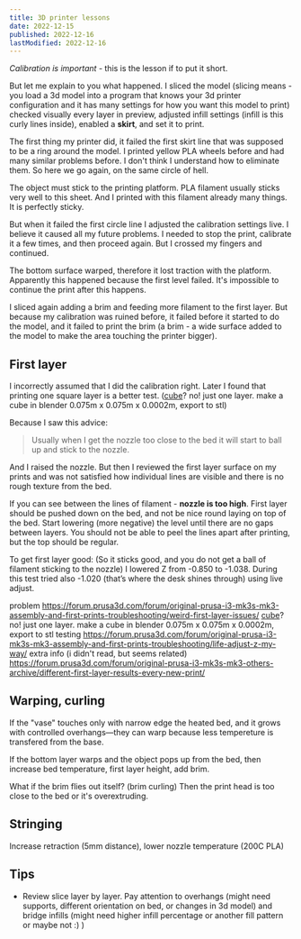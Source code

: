 ```yaml
---
title: 3D printer lessons
date: 2022-12-15
published: 2022-12-16
lastModified: 2022-12-16
---
```


_Calibration is important_ - this is the lesson if to put it short. 

But let me explain to you what happened. I sliced the model (slicing means - you load a 3d model into a program that knows your 3d printer configuration and it has many settings for how you want this model to print) checked visually every layer in preview, adjusted infill settings (infill is this curly lines inside), enabled a **skirt**, and set it to print. 

The first thing my printer did, it failed the first skirt line that was supposed to be a ring around the model. I printed yellow PLA wheels before and had many similar problems before. I don't think I understand how to eliminate them. So here we go again, on the same circle of hell. 

The object must stick to the printing platform. PLA filament usually sticks very well to this sheet. And I printed with this filament already many things. It is perfectly sticky. 

But when it failed the first circle line I adjusted the calibration settings live. I believe it caused all my future problems. I needed to stop the print, calibrate it a few times, and then proceed again. But I crossed my fingers and continued. 

The bottom surface warped, therefore it lost traction with the platform. Apparently this happened because the first level failed. It's impossible to continue the print after this happens.

I sliced again adding a brim and feeding more filament to the first layer. But because my calibration was ruined before, it failed before it started to do the model, and it failed to print the brim (a brim - a wide surface added to the model to make the area touching the printer bigger).

## First layer

I incorrectly assumed that I did the calibration right. Later I found that printing one square layer is a better test. ([cube](https://www.thingiverse.com/thing:1278865)? no! just one layer. make a cube in blender 0.075m x 0.075m x 0.0002m, export to stl)

Because I saw this advice:

> Usually when I get the nozzle too close to the bed it will start to ball up and stick to the nozzle.

And I raised the nozzle. But then I reviewed the first layer surface on my prints and was not satisfied how individual lines are visible and there is no rough texture from the bed.

If you can see between the lines of filament - **nozzle is too high**. First layer should be pushed down on the bed, and not be nice round laying on top of the bed. Start lowering (more negative) the level until there are no gaps between layers. You should not be able to peel the lines apart after printing, but the top should be regular. 

To get first layer good: (So it sticks good, and you do not get a ball of filament sticking to the nozzle) I lowered Z from -0.850 to -1.038. During this test tried also -1.020 (that’s where the desk shines through) using live adjust.



problem https://forum.prusa3d.com/forum/original-prusa-i3-mk3s-mk3-assembly-and-first-prints-troubleshooting/weird-first-layer-issues/
[cube](https://www.thingiverse.com/thing:1278865)? no! just one layer. make a cube in blender 0.075m x 0.075m x 0.0002m, export to stl
testing https://forum.prusa3d.com/forum/original-prusa-i3-mk3s-mk3-assembly-and-first-prints-troubleshooting/life-adjust-z-my-way/
extra info (i didn't read, but seems related) https://forum.prusa3d.com/forum/original-prusa-i3-mk3s-mk3-others-archive/different-first-layer-results-every-new-print/

## Warping, curling

If the "vase" touches only with narrow edge the heated bed, and it grows with controlled overhangs—they can warp because less tempereture is transfered from the base.

If the bottom layer warps and the object pops up from the bed, then increase bed temperature, first layer height, add brim.

What if the brim flies out itself? (brim curling) Then the print head is too close to the bed or it's overextruding.


## Stringing

Increase retraction (5mm distance), lower nozzle temperature (200C PLA)

## Tips

- Review slice layer by layer. Pay attention to overhangs (might need supports, different orientation on bed, or changes in 3d model) and bridge infills (might need higher infill percentage or another fill pattern or maybe not :) )
